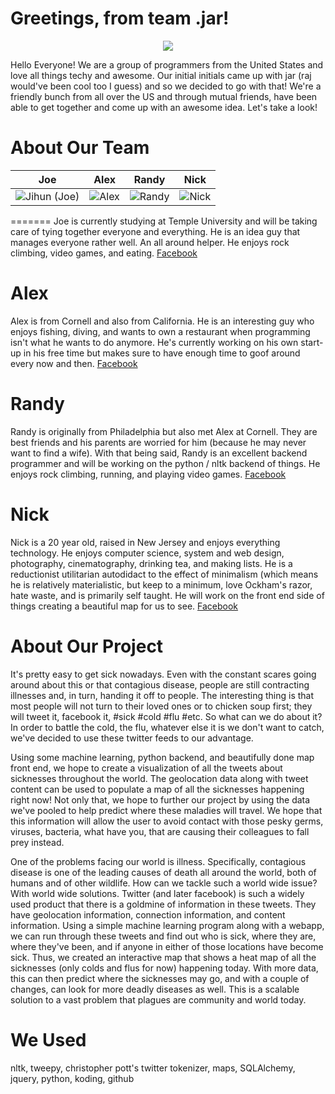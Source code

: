 
Greetings, from team .jar! 
===========================

<p align="center">
  <img src="http://i.imgur.com/RHKRV3l.png"/>
</p>
<p align="center"></p>

Hello Everyone!  We are a group of programmers from the United States and love all things techy and awesome.  Our initial initials came up with jar (raj would've been cool too I guess) and so we decided to go with that!  We're a friendly bunch from all over the US and through mutual friends, have been able to get together and come up with an awesome idea.  Let's take a look!


About Our Team
===========================

| Joe | Alex | Randy | Nick | 
|--- |--- |--- |--- |
| ![Jihun (Joe)](http://i.imgur.com/jN0KqaL.jpg?1) | ![Alex](http://i.imgur.com/pIeg5uR.jpg?1) | ![Randy](http://i.imgur.com/SuyWycx.jpg?1) | ![Nick](http://i.imgur.com/tH2iqYo.jpg?1) | 


=======
Joe is currently studying at Temple University and will be taking care of tying together everyone and everything.  He is an idea guy that manages everyone rather well.  An all around helper. He enjoys rock climbing, video games, and eating. [Facebook](https://www.facebook.com/joesong)

Alex
=======
Alex is from Cornell and also from California.  He is an interesting guy who enjoys fishing, diving, and wants to own a restaurant when programming isn't what he wants to do anymore.  He's currently working on his own start-up in his free time but makes sure to have enough time to goof around every now and then. [Facebook](https://www.facebook.com/alexsngai?fref=ts)

Randy
=======
Randy is originally from Philadelphia but also met Alex at Cornell.  They are best friends and his parents are worried for him (because he may never want to find a wife).  With that being said, Randy is an excellent backend programmer and will be working on the python / nltk backend of things.  He enjoys rock climbing, running, and playing video games. [Facebook](https://www.facebook.com/cactrwar)

Nick
=======
Nick is a 20 year old, raised in New Jersey and enjoys everything technology.  He enjoys computer science, system and web design, photography, cinematography, drinking tea, and making lists.  He is a reductionist utilitarian autodidact to the effect of minimalism (which means he is relatively materialistic, but keep to a minimum, love Ockham's razor, hate waste, and is primarily self taught.  He will work on the front end side of things creating a beautiful map for us to see.  [Facebook](https://www.facebook.com/reduced.fat.milk)

About Our Project
=======
It's pretty easy to get sick nowadays.  Even with the constant scares going around about this or that contagious disease, people are still contracting illnesses and, in turn, handing it off to people.  The interesting thing is that most people will not turn to their loved ones or to chicken soup first; they will tweet it, facebook it, #sick #cold #flu #etc.  So what can we do about it?  In order to battle the cold, the flu, whatever else it is we don't want to catch, we've decided to use these twitter feeds to our advantage.

Using some machine learning, python backend, and beautifully done map front end, we hope to create a visualization of all the tweets about sicknesses throughout the world.  The geolocation data along with tweet content can be used to populate a map of all the sicknesses happening right now!  Not only that, we hope to further our project by using the data we've pooled to help predict where these maladies will travel.  We hope that this information will allow the user to avoid contact with those pesky germs, viruses, bacteria, what have you, that are causing their colleagues to fall prey instead.  

One of the problems facing our world is illness.  Specifically, contagious disease is one of the leading causes of death all around the world, both of humans and of other wildlife.  How can we tackle such a world wide issue?  With world wide solutions.  Twitter (and later facebook) is such a widely used product that there is a goldmine of information in these tweets.  They have geolocation information, connection information, and content information.  Using a simple machine learning program along with a webapp, we can run through these tweets and find out who is sick, where they are, where they've been, and if anyone in either of those locations have become sick.  Thus, we created an interactive map that shows a heat map of all the sicknesses (only colds and flus for now) happening today.  With more data, this can then predict where the sicknesses may go, and with a couple of changes, can look for more deadly diseases as well.  This is a scalable solution to a vast problem that plagues are community and world today. 

We Used
=======
nltk, tweepy, christopher pott's twitter tokenizer, maps, SQLAlchemy, jquery, python, koding, github
